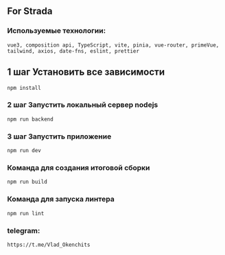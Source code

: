 ## For Strada

### Используемые технологии:

```
vue3, composition api, TypeScript, vite, pinia, vue-router, primeVue, tailwind, axios, date-fns, eslint, prettier
```

## 1 шаг Установить все зависимости

```
npm install
```

### 2 шаг Запустить локальный сервер nodejs

```
npm run backend
```

### 3 шаг Запустить приложение

```
npm run dev
```

### Команда для создания итоговой сборки

```
npm run build
```

### Команда для запуска линтера

```
npm run lint
```

### telegram:

```
https://t.me/Vlad_Okenchits
```
